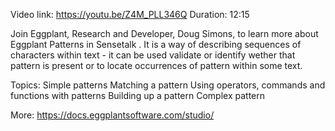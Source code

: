 Video link: https://youtu.be/Z4M_PLL346Q Duration: 12:15

Join Eggplant, Research and Developer, Doug Simons, to learn more about Eggplant  Patterns in Sensetalk . It is a way of describing sequences of characters within text - it can be used validate or identify wether that pattern is present or to locate occurrences of pattern within some text.

Topics: 
Simple patterns
Matching a pattern
Using operators, commands and functions with patterns
Building up a pattern
Complex pattern

More: https://docs.eggplantsoftware.com/studio/ 